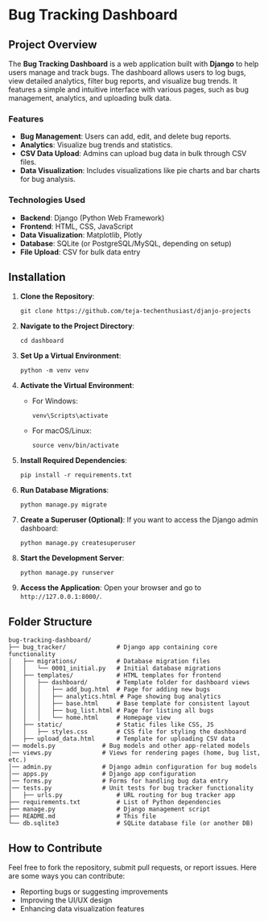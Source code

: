 
# Bug Tracking Dashboard

## Project Overview

The **Bug Tracking Dashboard** is a web application built with **Django** to help users manage and track bugs. The dashboard allows users to log bugs, view detailed analytics, filter bug reports, and visualize bug trends. It features a simple and intuitive interface with various pages, such as bug management, analytics, and uploading bulk data.

### Features
- **Bug Management**: Users can add, edit, and delete bug reports.
- **Analytics**: Visualize bug trends and statistics.
- **CSV Data Upload**: Admins can upload bug data in bulk through CSV files.
- **Data Visualization**: Includes visualizations like pie charts and bar charts for bug analysis.

### Technologies Used
- **Backend**: Django (Python Web Framework)
- **Frontend**: HTML, CSS, JavaScript
- **Data Visualization**: Matplotlib, Plotly
- **Database**: SQLite (or PostgreSQL/MySQL, depending on setup)
- **File Upload**: CSV for bulk data entry

## Installation

1. **Clone the Repository**:
   ```
   git clone https://github.com/teja-techenthusiast/djanjo-projects
   ```

2. **Navigate to the Project Directory**:
   ```
   cd dashboard
   ```

3. **Set Up a Virtual Environment**:
   ```
   python -m venv venv
   ```

4. **Activate the Virtual Environment**:
   - For Windows:
     ```
     venv\Scripts\activate
     ```
   - For macOS/Linux:
     ```
     source venv/bin/activate
     ```

5. **Install Required Dependencies**:
   ```
   pip install -r requirements.txt
   ```

6. **Run Database Migrations**:
   ```
   python manage.py migrate
   ```

7. **Create a Superuser (Optional)**:
   If you want to access the Django admin dashboard:
   ```
   python manage.py createsuperuser
   ```

8. **Start the Development Server**:
   ```
   python manage.py runserver
   ```

9. **Access the Application**:
   Open your browser and go to `http://127.0.0.1:8000/`.

## Folder Structure

```
bug-tracking-dashboard/
├── bug_tracker/              # Django app containing core functionality
│   ├── migrations/           # Database migration files
│   │   └── 0001_initial.py   # Initial database migrations
│   ├── templates/            # HTML templates for frontend
│   │   ├── dashboard/        # Template folder for dashboard views
│   │   │   ├── add_bug.html  # Page for adding new bugs
│   │   │   ├── analytics.html # Page showing bug analytics
│   │   │   ├── base.html     # Base template for consistent layout
│   │   │   ├── bug_list.html # Page for listing all bugs
│   │   │   └── home.html     # Homepage view
│   ├── static/               # Static files like CSS, JS
│   │   ├── styles.css        # CSS file for styling the dashboard
│   ├── upload_data.html      # Template for uploading CSV data
│── models.py             # Bug models and other app-related models
│── views.py              # Views for rendering pages (home, bug list, etc.)
│── admin.py              # Django admin configuration for bug models
│── apps.py               # Django app configuration
│── forms.py              # Forms for handling bug data entry
│── tests.py              # Unit tests for bug tracker functionality
│   ├── urls.py               # URL routing for bug tracker app
├── requirements.txt          # List of Python dependencies
├── manage.py                 # Django management script
├── README.md                 # This file
└── db.sqlite3                # SQLite database file (or another DB)
```

## How to Contribute

Feel free to fork the repository, submit pull requests, or report issues. Here are some ways you can contribute:
- Reporting bugs or suggesting improvements
- Improving the UI/UX design
- Enhancing data visualization features

